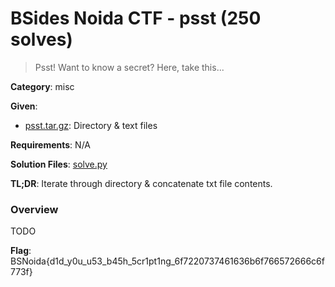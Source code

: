 # BSides Noida CTF - psst (250 solves)

> Psst! Want to know a secret? Here, take this...

**Category**: misc

**Given**: 
- [psst.tar.gz](handouts/psst.tar.gz): Directory & text files

**Requirements**: N/A

**Solution Files**: [solve.py](solve.py)

**TL;DR**: Iterate through directory & concatenate txt file contents.

### Overview
TODO

**Flag**: BSNoida{d1d_y0u_u53_b45h_5cr1pt1ng_6f7220737461636b6f766572666c6f773f}